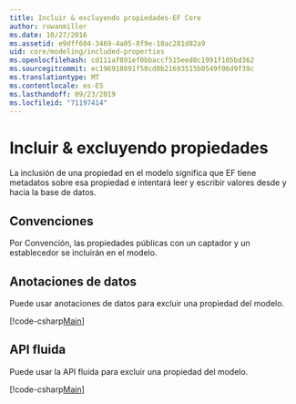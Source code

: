 ```yaml
---
title: Incluir & excluyendo propiedades-EF Core
author: rowanmiller
ms.date: 10/27/2016
ms.assetid: e9dff604-3469-4a05-8f9e-18ac281d82a9
uid: core/modeling/included-properties
ms.openlocfilehash: cd111af891ef0bbaccf515eed0c1991f105bd362
ms.sourcegitcommit: ec196918691f50cd0b21693515b0549f06d9f39c
ms.translationtype: MT
ms.contentlocale: es-ES
ms.lasthandoff: 09/23/2019
ms.locfileid: "71197414"
---
```

# <a name="including--excluding-properties"></a>Incluir & excluyendo propiedades

La inclusión de una propiedad en el modelo significa que EF tiene metadatos sobre esa propiedad e intentará leer y escribir valores desde y hacia la base de datos.

## <a name="conventions"></a>Convenciones

Por Convención, las propiedades públicas con un captador y un establecedor se incluirán en el modelo.

## <a name="data-annotations"></a>Anotaciones de datos

Puede usar anotaciones de datos para excluir una propiedad del modelo.

[!code-csharp[Main](../../../samples/core/Modeling/DataAnnotations/IgnoreProperty.cs?highlight=17)]

## <a name="fluent-api"></a>API fluida

Puede usar la API fluida para excluir una propiedad del modelo.

[!code-csharp[Main](../../../samples/core/Modeling/FluentAPI/IgnoreProperty.cs?highlight=12,13)]
